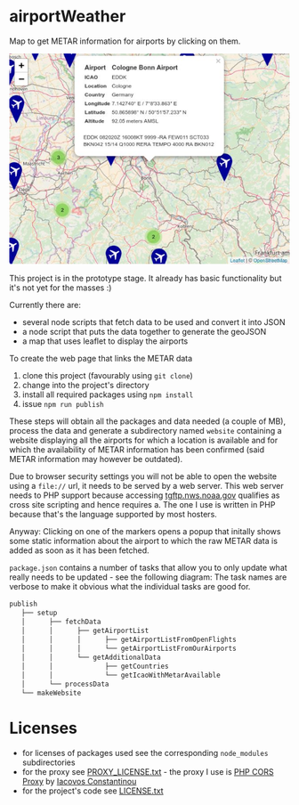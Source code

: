 # airportWeather

Map to get METAR information for airports by clicking on them.

![Screenshot](./screenshot.jpg)

This project is in the prototype stage. It already has basic functionality but it's not yet for the masses :)

Currently there are:

* several node scripts that fetch data to be used and convert it into JSON
* a node script that puts the data together to generate the geoJSON
* a map that uses leaflet to display the airports

To create the web page that links the METAR data

1. clone this project (favourably using `git clone`)
1. change into the project's directory
1. install all required packages using `npm install`
1. issue `npm run publish` 

These steps will obtain all the packages and data needed (a couple of MB), process the data and generate a subdirectory
named `website` containing a website displaying all the airports for which a location is available and for which
the availability of METAR information has been confirmed (said METAR information may however be outdated).

Due to browser security settings you will not be able to open the website using a `file://` url, it needs to be
served by a web server. This web server needs to PHP support because accessing
[tgftp.nws.noaa.gov](http://tgftp.nws.noaa.gov) qualifies as cross site scripting and hence requires a. The one I use
is written in PHP because that's the language supported by most hosters.

Anyway: Clicking on one of the markers opens a popup that initally shows some static information about the airport to
which the raw METAR data is added as soon as it has been fetched.   

`package.json` contains a number of tasks that allow you to only update what really needs to be updated - see the
following diagram: The task names are verbose to make it obvious what the individual tasks are good for.

    publish
       ├── setup
       │      ├── fetchData
       │      │      ├── getAirportList
       │      │      │      ├── getAirportListFromOpenFlights
       │      │      │      └── getAirportListFromOurAirports
       │      │      └── getAdditionalData
       │      │             ├── getCountries
       │      │             └── getIcaoWithMetarAvailable
       │      └── processData
       └── makeWebsite
    
# Licenses

* for licenses of packages used see the corresponding `node_modules` subdirectories
* for the proxy see [PROXY_LICENSE.txt](PROXY_LICENSE.txt) - the proxy I use is [PHP CORS Proxy](https://github.com/softius/php-cross-domain-proxy) by [Iacovos Constantinou](https://github.com/softius)
* for the project's code see [LICENSE.txt](LICENSE.txt)
